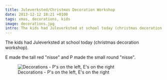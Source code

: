 ```yaml
---
title: Juleverksted/Christmas Decoration Workshop
date: 2013-12-12 18:21 +0100
tags: xmas, decorations, kids
image: decorations.jpg
intro: The kids had Juleverksted at school today (christmas decoration workshop).
---
```


The kids had Juleverksted at school today (christmas decoration workshop).

E made the tall red "nisse" and P made the small round "nisse".

<figure class="figure w-100 text-center">
  <img class="figure-img img-fluid rounded" src="/images/posts/2013/12/decorations.jpg" title="Decorations - P's on the left, E's on the right" alt="Decorations - P's on the left, E's on the right"/>
  <figcaption class="figure-caption">Decorations - P's on the left, E's on the right</figcaption>
</figure>
